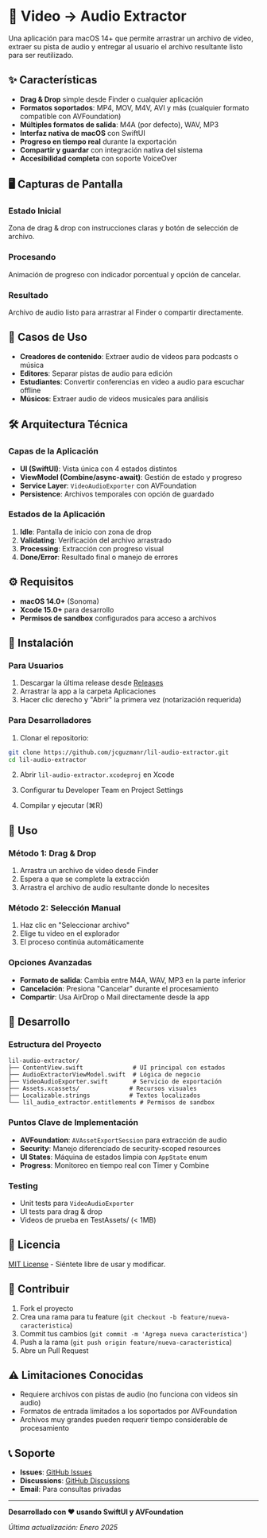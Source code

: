 # 🎵 Video → Audio Extractor

Una aplicación para macOS 14+ que permite arrastrar un archivo de video, extraer su pista de audio y entregar al usuario el archivo resultante listo para ser reutilizado.

## ✨ Características

- **Drag & Drop** simple desde Finder o cualquier aplicación
- **Formatos soportados**: MP4, MOV, M4V, AVI y más (cualquier formato compatible con AVFoundation)
- **Múltiples formatos de salida**: M4A (por defecto), WAV, MP3
- **Interfaz nativa de macOS** con SwiftUI
- **Progreso en tiempo real** durante la exportación
- **Compartir y guardar** con integración nativa del sistema
- **Accesibilidad completa** con soporte VoiceOver

## 🖥️ Capturas de Pantalla

### Estado Inicial
Zona de drag & drop con instrucciones claras y botón de selección de archivo.

### Procesando
Animación de progreso con indicador porcentual y opción de cancelar.

### Resultado
Archivo de audio listo para arrastrar al Finder o compartir directamente.

## 🎯 Casos de Uso

- **Creadores de contenido**: Extraer audio de videos para podcasts o música
- **Editores**: Separar pistas de audio para edición
- **Estudiantes**: Convertir conferencias en video a audio para escuchar offline
- **Músicos**: Extraer audio de videos musicales para análisis

## 🛠️ Arquitectura Técnica

### Capas de la Aplicación
- **UI (SwiftUI)**: Vista única con 4 estados distintos
- **ViewModel (Combine/async-await)**: Gestión de estado y progreso
- **Service Layer**: `VideoAudioExporter` con AVFoundation
- **Persistence**: Archivos temporales con opción de guardado

### Estados de la Aplicación
1. **Idle**: Pantalla de inicio con zona de drop
2. **Validating**: Verificación del archivo arrastrado
3. **Processing**: Extracción con progreso visual
4. **Done/Error**: Resultado final o manejo de errores

## ⚙️ Requisitos

- **macOS 14.0+** (Sonoma)
- **Xcode 15.0+** para desarrollo
- **Permisos de sandbox** configurados para acceso a archivos

## 🚀 Instalación

### Para Usuarios
1. Descargar la última release desde [Releases](../../releases)
2. Arrastrar la app a la carpeta Aplicaciones
3. Hacer clic derecho y "Abrir" la primera vez (notarización requerida)

### Para Desarrolladores
1. Clonar el repositorio:
```bash
git clone https://github.com/jcguzmanr/lil-audio-extractor.git
cd lil-audio-extractor
```

2. Abrir `lil-audio-extractor.xcodeproj` en Xcode

3. Configurar tu Developer Team en Project Settings

4. Compilar y ejecutar (⌘R)

## 📖 Uso

### Método 1: Drag & Drop
1. Arrastra un archivo de video desde Finder
2. Espera a que se complete la extracción
3. Arrastra el archivo de audio resultante donde lo necesites

### Método 2: Selección Manual
1. Haz clic en "Seleccionar archivo"
2. Elige tu video en el explorador
3. El proceso continúa automáticamente

### Opciones Avanzadas
- **Formato de salida**: Cambia entre M4A, WAV, MP3 en la parte inferior
- **Cancelación**: Presiona "Cancelar" durante el procesamiento
- **Compartir**: Usa AirDrop o Mail directamente desde la app

## 🔧 Desarrollo

### Estructura del Proyecto
```
lil-audio-extractor/
├── ContentView.swift              # UI principal con estados
├── AudioExtractorViewModel.swift  # Lógica de negocio
├── VideoAudioExporter.swift       # Servicio de exportación
├── Assets.xcassets/              # Recursos visuales
├── Localizable.strings           # Textos localizados
└── lil_audio_extractor.entitlements # Permisos de sandbox
```

### Puntos Clave de Implementación
- **AVFoundation**: `AVAssetExportSession` para extracción de audio
- **Security**: Manejo diferenciado de security-scoped resources
- **UI States**: Máquina de estados limpia con `AppState` enum
- **Progress**: Monitoreo en tiempo real con Timer y Combine

### Testing
- Unit tests para `VideoAudioExporter`
- UI tests para drag & drop
- Videos de prueba en TestAssets/ (< 1MB)

## 📄 Licencia

[MIT License](LICENSE) - Siéntete libre de usar y modificar.

## 🤝 Contribuir

1. Fork el proyecto
2. Crea una rama para tu feature (`git checkout -b feature/nueva-caracteristica`)
3. Commit tus cambios (`git commit -m 'Agrega nueva característica'`)
4. Push a la rama (`git push origin feature/nueva-caracteristica`)
5. Abre un Pull Request

## ⚠️ Limitaciones Conocidas

- Requiere archivos con pistas de audio (no funciona con videos sin audio)
- Formatos de entrada limitados a los soportados por AVFoundation
- Archivos muy grandes pueden requerir tiempo considerable de procesamiento

## 📞 Soporte

- **Issues**: [GitHub Issues](../../issues)
- **Discussions**: [GitHub Discussions](../../discussions)
- **Email**: Para consultas privadas

---

**Desarrollado con ❤️ usando SwiftUI y AVFoundation**

*Última actualización: Enero 2025* 